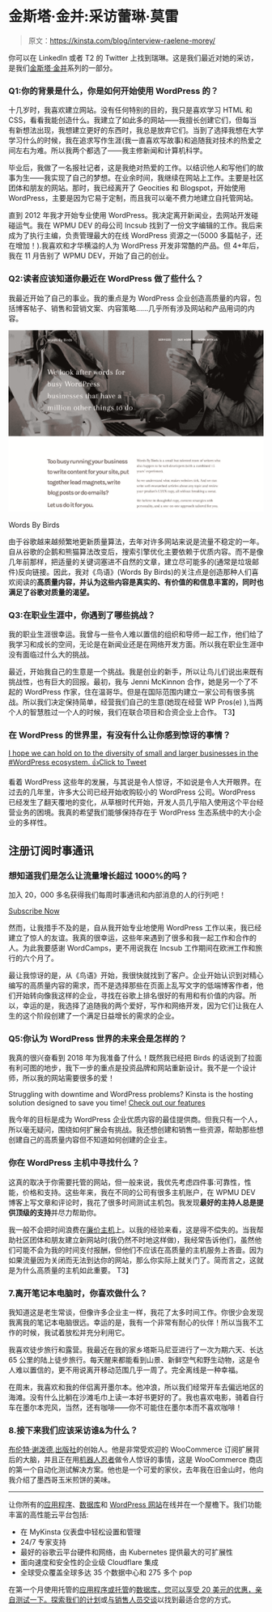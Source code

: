 # 金斯塔·金并:采访蕾琳·莫雷

> 原文：<https://kinsta.com/blog/interview-raelene-morey/>

你可以在 LinkedIn 或者 T2 的 Twitter 上找到瑞琳。这是我们最近对她的采访，是我们[金斯塔·金并](https://kinsta.com/?post_type=post&s=kingpin)系列的一部分。

### Q1:你的背景是什么，你是如何开始使用 WordPress 的？

十几岁时，我喜欢建立网站。没有任何特别的目的，我只是喜欢学习 HTML 和 CSS，看看我能创造什么。我建立了如此多的网站——我擅长创建它们，但每当有新想法出现，我想建立更好的东西时，我总是放弃它们。当到了选择我想在大学学习什么的时候，我在追求写作生涯(我一直喜欢写故事)和追随我对技术的热爱之间左右为难。所以我两个都选了——我主修新闻和计算机科学。

毕业后，我做了一名报社记者，这是我绝对热爱的工作。以结识他人和写他们的故事为生——我实现了自己的梦想。在业余时间，我继续在网站上工作。主要是社区团体和朋友的网站。那时，我已经离开了 Geocities 和 Blogspot，开始使用 WordPress，主要是因为它易于定制，而且我可以毫不费力地建立自托管网站。

直到 2012 年我才开始专业使用 WordPress。我决定离开新闻业，去网站开发碰碰运气。我在 WPMU DEV 的母公司 Incsub 找到了一份文字编辑的工作。我后来成为了执行主编，负责管理最大的在线 WordPress 资源之一(5000 多篇帖子，还在增加！).我喜欢和才华横溢的人为 WordPress 开发非常酷的产品。但 4+年后，我在 11 月告别了 WPMU DEV，开始了自己的创业。


### Q2:读者应该知道你最近在 WordPress 做了些什么？

我最近开始了自己的事业。我的重点是为 WordPress 企业创造高质量的内容，包括博客帖子、销售和营销文案、内容策略……几乎所有涉及网站和产品用词的内容。

[![Words By Birds](img/756f9c3963d0b66ed9901a5c2544fce2.png)](https://wordsbybirds.com/)

Words By Birds



由于谷歌越来越频繁地更新质量算法，去年对许多网站来说是流量不稳定的一年。自从谷歌的企鹅和熊猫算法改变后，搜索引擎优化主要依赖于优质内容。而不是像几年前那样，把适量的关键词塞进不自然的文章，建立尽可能多的(通常是垃圾邮件)反向链接。因此，我对《鸟语》(Words By Birds)的关注点是创造那种人们喜欢阅读的**高质量内容，并认为这些内容是真实的、有价值的和信息丰富的，同时也满足了谷歌对质量的渴望。**

### Q3:在职业生涯中，你遇到了哪些挑战？

我的职业生涯很幸运。我曾与一些令人难以置信的组织和导师一起工作，他们给了我学习和成长的空间，无论是在新闻业还是在网络开发方面。所以我在职业生涯中没有面临过什么大的挑战。









最近，开始我自己的生意是一个挑战。我是创业的新手，所以让鸟儿们说出来既有挑战性，也有巨大的回报。最初，我与 Jenni McKinnon 合作，她是另一个了不起的 WordPress 作家，住在温哥华。但是在国际范围内建立一家公司有很多挑战。所以我们决定保持简单，经营我们自己的生意(她现在经营 WP Pros(e) ),当两个人的智慧胜过一个人的时候，我们在联合项目和合资企业上合作。
T3】

### 在 WordPress 的世界里，有没有什么让你感到惊讶的事情？

[I hope we can hold on to the diversity of small and larger businesses in the #WordPress ecosystem. 👍Click to Tweet](https://twitter.com/intent/tweet?url=https%3A%2F%2Fbit.ly%2F2NUN6Tg&via=kinsta&text=I+hope+we+can+hold+on+to+the+diversity+of+small+and+larger+businesses+in+the+%23WordPress+ecosystem.+%F0%9F%91%8D)

看着 WordPress 这些年的发展，与其说是令人惊讶，不如说是令人大开眼界。在过去的几年里，许多大公司已经开始收购较小的 WordPress 公司。WordPress 已经发生了翻天覆地的变化，从草根时代开始，开发人员几乎陷入使用这个平台经营业务的困境。我真的希望我们能够保持存在于 WordPress 生态系统中的大小企业的多样性。

## 注册订阅时事通讯



### 想知道我们是怎么让流量增长超过 1000%的吗？

加入 20，000 多名获得我们每周时事通讯和内部消息的人的行列吧！

[Subscribe Now](#newsletter)

然而，让我措手不及的是，自从我开始专业地使用 WordPress 工作以来，我已经建立了惊人的友谊。我真的很幸运，这些年来遇到了很多和我一起工作和合作的人。为此我要感谢 WordCamps，更不用说我在 Incsub 工作期间在欧洲工作和旅行的六个月了。

最让我惊讶的是，从《鸟语》开始，我很快就找到了客户。企业开始认识到对精心编写的高质量内容的需求，而不是选择那些在页面上乱写文字的低端博客作者，他们开始转向像我这样的企业，寻找在谷歌上排名很好的有用和有价值的内容。所以，幸运的是，我选择了追随我的两个爱好，写作和网络开发，因为它们让我在人生的这个阶段创建了一个满足日益增长的需求的企业。

### Q5:你认为 WordPress 世界的未来会是怎样的？

我真的很兴奋看到 2018 年为我准备了什么！既然我已经把 Birds 的话说到了拉面有利可图的地步，我下一步的重点是投资品牌和网站重新设计。我不是一个设计师，所以我的网站需要很多的爱！

Struggling with downtime and WordPress problems? Kinsta is the hosting solution designed to save you time! [Check out our features](https://kinsta.com/features/)

我今年的目标是成为 WordPress 企业优质内容的最佳提供商。但我只有一个人，所以毫无疑问，围绕如何扩展会有挑战。我还想创建和销售一些资源，帮助那些想创建自己的高质量内容但不知道如何创建的企业主。

### 你在 WordPress 主机中寻找什么？

这真的取决于你需要托管的网站，但一般来说，我优先考虑四件事:可靠性，性能，价格和支持。这些年来，我在不同的公司有很多主机账户，在 WPMU DEV 博客上写文章和评论时，我花了很多时间测试主机包。我发现**最好的主持人总是提供顶级的支持**并尽力帮助你。

我一般不会把时间浪费在[廉价主机](https://kinsta.com/blog/cheap-wordpress-hosting/)上。以我的经验来看，这是得不偿失的。当我帮助社区团体和朋友建立新网站时(我仍然不时地这样做)，我经常告诉他们，虽然他们可能不会为我的时间支付报酬，但他们不应该在高质量的主机服务上吝啬。因为如果流量因为关闭而无法到达你的网站，那么你实际上就关门了。简而言之，这就是为什么高质量的主机如此重要。
T3】

### 7.离开笔记本电脑时，你喜欢做什么？

我知道这是老生常谈，但像许多企业主一样，我花了太多时间工作。你很少会发现我离我的笔记本电脑很远。幸运的是，我有一个非常有耐心的伙伴！所以当我不工作的时候，我试着放松并充分利用它。

我喜欢徒步旅行和露营。我最近在我的家乡塔斯马尼亚进行了一次为期六天、长达 65 公里的陆上徒步旅行。每天醒来都能看到山景、新鲜空气和野生动物，这是令人难以置信的，更不用说离开移动范围几乎一周了。完全离线是一种幸福。

在周末，我喜欢和我的伴侣离开墨尔本。他冲浪，所以我们经常开车去偏远地区的海滩。没有什么比躺在沙滩毛巾上读一本好书更好的了。我也喜欢电影，骑着自行车在墨尔本兜风，当然，还有咖啡——你不可能住在墨尔本而不喜欢咖啡！

### 8.接下来我们应该采访谁&为什么？

[布伦特·谢泼德](https://twitter.com/thenbrent),[出版社](https://prospress.com/)的创始人。他是非常受欢迎的 WooCommerce 订阅扩展背后的大脑，并且正在用[机器人忍者](https://robotninja.com/)做令人惊讶的事情，这是 WooCommerce 商店的第一个自动化测试解决方案。他也是一个可爱的家伙，去年我在旧金山时，他向我介绍了墨西哥玉米煎饼的美味。

* * *

让你所有的[应用程序](https://kinsta.com/application-hosting/)、[数据库](https://kinsta.com/database-hosting/)和 [WordPress 网站](https://kinsta.com/wordpress-hosting/)在线并在一个屋檐下。我们功能丰富的高性能云平台包括:

*   在 MyKinsta 仪表盘中轻松设置和管理
*   24/7 专家支持
*   最好的谷歌云平台硬件和网络，由 Kubernetes 提供最大的可扩展性
*   面向速度和安全性的企业级 Cloudflare 集成
*   全球受众覆盖全球多达 35 个数据中心和 275 多个 pop

在第一个月使用托管的[应用程序或托管](https://kinsta.com/application-hosting/)的[数据库，您可以享受 20 美元的优惠，亲自测试一下。探索我们的](https://kinsta.com/database-hosting/)[计划](https://kinsta.com/plans/)或[与销售人员交谈](https://kinsta.com/contact-us/)以找到最适合您的方式。